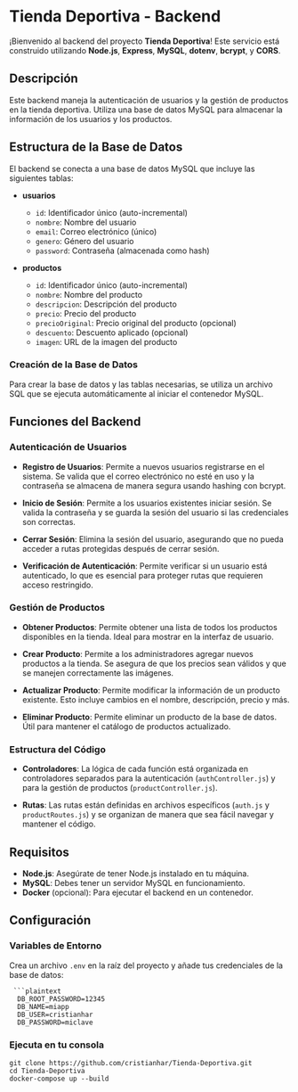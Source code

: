 # Tienda Deportiva - Backend

¡Bienvenido al backend del proyecto **Tienda Deportiva**! Este servicio está construido utilizando **Node.js**, **Express**, **MySQL**, **dotenv**, **bcrypt**, y **CORS**.

## Descripción

Este backend maneja la autenticación de usuarios y la gestión de productos en la tienda deportiva. Utiliza una base de datos MySQL para almacenar la información de los usuarios y los productos.

## Estructura de la Base de Datos

El backend se conecta a una base de datos MySQL que incluye las siguientes tablas:

- **usuarios**
  - `id`: Identificador único (auto-incremental)
  - `nombre`: Nombre del usuario
  - `email`: Correo electrónico (único)
  - `genero`: Género del usuario
  - `password`: Contraseña (almacenada como hash)

- **productos**
  - `id`: Identificador único (auto-incremental)
  - `nombre`: Nombre del producto
  - `descripcion`: Descripción del producto
  - `precio`: Precio del producto
  - `precioOriginal`: Precio original del producto (opcional)
  - `descuento`: Descuento aplicado (opcional)
  - `imagen`: URL de la imagen del producto

### Creación de la Base de Datos

Para crear la base de datos y las tablas necesarias, se utiliza un archivo SQL que se ejecuta automáticamente al iniciar el contenedor MySQL.

## Funciones del Backend

### Autenticación de Usuarios

- **Registro de Usuarios**: Permite a nuevos usuarios registrarse en el sistema. Se valida que el correo electrónico no esté en uso y la contraseña se almacena de manera segura usando hashing con bcrypt.

- **Inicio de Sesión**: Permite a los usuarios existentes iniciar sesión. Se valida la contraseña y se guarda la sesión del usuario si las credenciales son correctas.

- **Cerrar Sesión**: Elimina la sesión del usuario, asegurando que no pueda acceder a rutas protegidas después de cerrar sesión.

- **Verificación de Autenticación**: Permite verificar si un usuario está autenticado, lo que es esencial para proteger rutas que requieren acceso restringido.

### Gestión de Productos

- **Obtener Productos**: Permite obtener una lista de todos los productos disponibles en la tienda. Ideal para mostrar en la interfaz de usuario.

- **Crear Producto**: Permite a los administradores agregar nuevos productos a la tienda. Se asegura de que los precios sean válidos y que se manejen correctamente las imágenes.

- **Actualizar Producto**: Permite modificar la información de un producto existente. Esto incluye cambios en el nombre, descripción, precio y más.

- **Eliminar Producto**: Permite eliminar un producto de la base de datos. Útil para mantener el catálogo de productos actualizado.

### Estructura del Código

- **Controladores**: La lógica de cada función está organizada en controladores separados para la autenticación (`authController.js`) y para la gestión de productos (`productController.js`).

- **Rutas**: Las rutas están definidas en archivos específicos (`auth.js` y `productRoutes.js`) y se organizan de manera que sea fácil navegar y mantener el código.

## Requisitos

- **Node.js**: Asegúrate de tener Node.js instalado en tu máquina.
- **MySQL**: Debes tener un servidor MySQL en funcionamiento.
- **Docker** (opcional): Para ejecutar el backend en un contenedor.

## Configuración

### Variables de Entorno

Crea un archivo `.env` en la raíz del proyecto y añade tus credenciales de la base de datos:
    
     ```plaintext
      DB_ROOT_PASSWORD=12345
      DB_NAME=miapp
      DB_USER=cristianhar
      DB_PASSWORD=miclave

### Ejecuta en tu consola
   ```
  git clone https://github.com/cristianhar/Tienda-Deportiva.git
  cd Tienda-Deportiva
  docker-compose up --build



